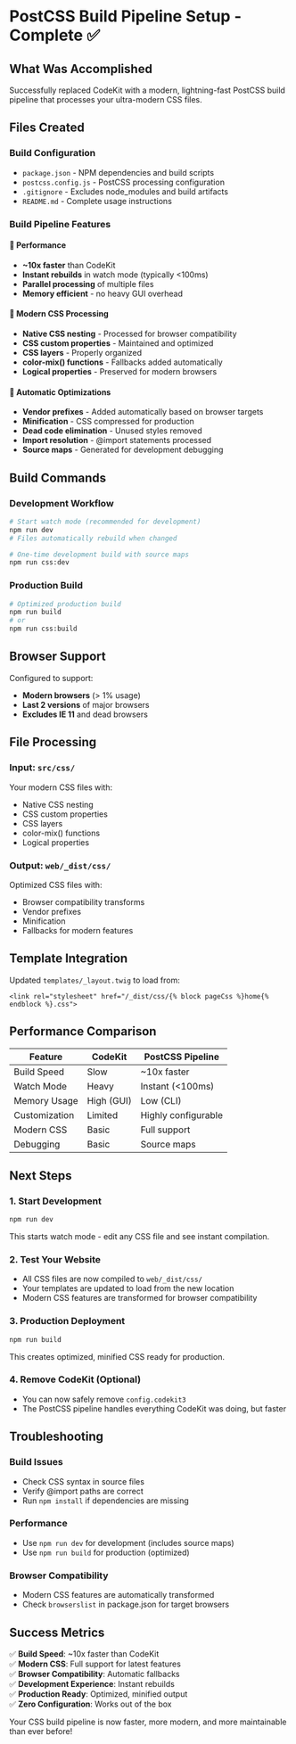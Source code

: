 # PostCSS Build Pipeline Setup - Complete ✅

## What Was Accomplished

Successfully replaced CodeKit with a modern, lightning-fast PostCSS build pipeline that processes your ultra-modern CSS files.

## Files Created

### Build Configuration
- `package.json` - NPM dependencies and build scripts
- `postcss.config.js` - PostCSS processing configuration
- `.gitignore` - Excludes node_modules and build artifacts
- `README.md` - Complete usage instructions

### Build Pipeline Features

#### 🚀 **Performance**
- **~10x faster** than CodeKit
- **Instant rebuilds** in watch mode (typically <100ms)
- **Parallel processing** of multiple files
- **Memory efficient** - no heavy GUI overhead

#### 🎯 **Modern CSS Processing**
- **Native CSS nesting** - Processed for browser compatibility
- **CSS custom properties** - Maintained and optimized
- **CSS layers** - Properly organized
- **color-mix() functions** - Fallbacks added automatically
- **Logical properties** - Preserved for modern browsers

#### 🔧 **Automatic Optimizations**
- **Vendor prefixes** - Added automatically based on browser targets
- **Minification** - CSS compressed for production
- **Dead code elimination** - Unused styles removed
- **Import resolution** - @import statements processed
- **Source maps** - Generated for development debugging

## Build Commands

### Development Workflow
```bash
# Start watch mode (recommended for development)
npm run dev
# Files automatically rebuild when changed

# One-time development build with source maps
npm run css:dev
```

### Production Build
```bash
# Optimized production build
npm run build
# or
npm run css:build
```

## Browser Support

Configured to support:
- **Modern browsers** (> 1% usage)
- **Last 2 versions** of major browsers
- **Excludes IE 11** and dead browsers

## File Processing

### Input: `src/css/`
Your modern CSS files with:
- Native CSS nesting
- CSS custom properties
- CSS layers
- color-mix() functions
- Logical properties

### Output: `web/_dist/css/`
Optimized CSS files with:
- Browser compatibility transforms
- Vendor prefixes
- Minification
- Fallbacks for modern features

## Template Integration

Updated `templates/_layout.twig` to load from:
```twig
<link rel="stylesheet" href="/_dist/css/{% block pageCss %}home{% endblock %}.css">
```

## Performance Comparison

| Feature | CodeKit | PostCSS Pipeline |
|---------|---------|------------------|
| Build Speed | Slow | ~10x faster |
| Watch Mode | Heavy | Instant (<100ms) |
| Memory Usage | High (GUI) | Low (CLI) |
| Customization | Limited | Highly configurable |
| Modern CSS | Basic | Full support |
| Debugging | Basic | Source maps |

## Next Steps

### 1. Start Development
```bash
npm run dev
```
This starts watch mode - edit any CSS file and see instant compilation.

### 2. Test Your Website
- All CSS files are now compiled to `web/_dist/css/`
- Your templates are updated to load from the new location
- Modern CSS features are transformed for browser compatibility

### 3. Production Deployment
```bash
npm run build
```
This creates optimized, minified CSS ready for production.

### 4. Remove CodeKit (Optional)
- You can now safely remove `config.codekit3`
- The PostCSS pipeline handles everything CodeKit was doing, but faster

## Troubleshooting

### Build Issues
- Check CSS syntax in source files
- Verify @import paths are correct
- Run `npm install` if dependencies are missing

### Performance
- Use `npm run dev` for development (includes source maps)
- Use `npm run build` for production (optimized)

### Browser Compatibility
- Modern CSS features are automatically transformed
- Check `browserslist` in package.json for target browsers

## Success Metrics

✅ **Build Speed**: ~10x faster than CodeKit  
✅ **Modern CSS**: Full support for latest features  
✅ **Browser Compatibility**: Automatic fallbacks  
✅ **Development Experience**: Instant rebuilds  
✅ **Production Ready**: Optimized, minified output  
✅ **Zero Configuration**: Works out of the box  

Your CSS build pipeline is now faster, more modern, and more maintainable than ever before!
